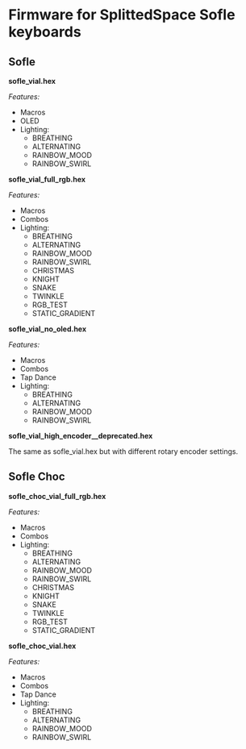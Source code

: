 
# Firmware for SplittedSpace Sofle keyboards

## Sofle

**sofle_vial.hex**

*Features:*

* Macros
* OLED
* Lighting:
  * BREATHING
  * ALTERNATING
  * RAINBOW_MOOD
  * RAINBOW_SWIRL 


**sofle_vial_full_rgb.hex**

*Features:*

* Macros
* Combos
* Lighting:
  * BREATHING
  * ALTERNATING
  * RAINBOW_MOOD
  * RAINBOW_SWIRL
  * CHRISTMAS
  * KNIGHT
  * SNAKE
  * TWINKLE
  * RGB_TEST
  * STATIC_GRADIENT

**sofle_vial_no_oled.hex**

*Features:*

* Macros
* Combos
* Tap Dance
* Lighting:
  * BREATHING
  * ALTERNATING
  * RAINBOW_MOOD
  * RAINBOW_SWIRL 

**sofle_vial_high_encoder__deprecated.hex**

The same as sofle_vial.hex but with different rotary encoder settings.


## Sofle Choc

**sofle_choc_vial_full_rgb.hex**

*Features:*

* Macros
* Combos
* Lighting:
  * BREATHING
  * ALTERNATING
  * RAINBOW_MOOD
  * RAINBOW_SWIRL
  * CHRISTMAS
  * KNIGHT
  * SNAKE
  * TWINKLE
  * RGB_TEST
  * STATIC_GRADIENT


**sofle_choc_vial.hex**

*Features:*

* Macros
* Combos
* Tap Dance
* Lighting:
  * BREATHING
  * ALTERNATING
  * RAINBOW_MOOD
  * RAINBOW_SWIRL 
